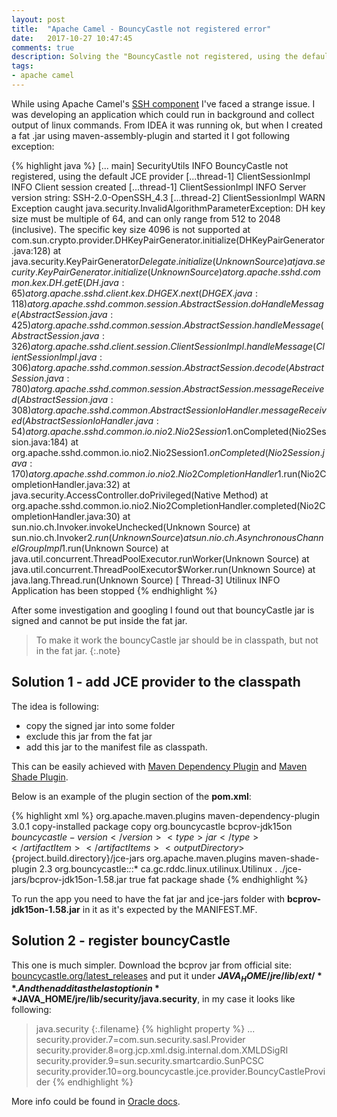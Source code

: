 ```yaml
---
layout: post
title:  "Apache Camel - BouncyCastle not registered error"
date:   2017-10-27 10:47:45
comments: true
description: Solving the "BouncyCastle not registered, using the default JCE provider" problem which appeared using the Apache Camel's SSH component.
tags:
- apache camel
---
```


While using Apache Camel's [SSH component](http://camel.apache.org/ssh.html) I've faced a strange issue. I was developing an application which could run in background and collect output of linux commands. From IDEA it was running ok, but when I created a fat .jar using maven-assembly-plugin and started it I got following exception:

{% highlight java %}
[...    main] SecurityUtils      INFO  BouncyCastle not registered, using the default JCE provider
[...thread-1] ClientSessionImpl  INFO  Client session created
[...thread-1] ClientSessionImpl  INFO  Server version string: SSH-2.0-OpenSSH_4.3
[...thread-2] ClientSessionImpl  WARN  Exception caught
java.security.InvalidAlgorithmParameterException: DH key size must be multiple of 64, and can only range from 512 to 2048 (inclusive).
The specific key size 4096 is not supported
  at com.sun.crypto.provider.DHKeyPairGenerator.initialize(DHKeyPairGenerator.java:128)
  at java.security.KeyPairGenerator$Delegate.initialize(Unknown Source)
  at java.security.KeyPairGenerator.initialize(Unknown Source)
  at org.apache.sshd.common.kex.DH.getE(DH.java:65)
  at org.apache.sshd.client.kex.DHGEX.next(DHGEX.java:118)
  at org.apache.sshd.common.session.AbstractSession.doHandleMessage(AbstractSession.java:425)
  at org.apache.sshd.common.session.AbstractSession.handleMessage(AbstractSession.java:326)
  at org.apache.sshd.client.session.ClientSessionImpl.handleMessage(ClientSessionImpl.java:306)
  at org.apache.sshd.common.session.AbstractSession.decode(AbstractSession.java:780)
  at org.apache.sshd.common.session.AbstractSession.messageReceived(AbstractSession.java:308)
  at org.apache.sshd.common.AbstractSessionIoHandler.messageReceived(AbstractSessionIoHandler.java:54)
  at org.apache.sshd.common.io.nio2.Nio2Session$1.onCompleted(Nio2Session.java:184)
  at org.apache.sshd.common.io.nio2.Nio2Session$1.onCompleted(Nio2Session.java:170)
  at org.apache.sshd.common.io.nio2.Nio2CompletionHandler$1.run(Nio2CompletionHandler.java:32)
  at java.security.AccessController.doPrivileged(Native Method)
  at org.apache.sshd.common.io.nio2.Nio2CompletionHandler.completed(Nio2CompletionHandler.java:30)
  at sun.nio.ch.Invoker.invokeUnchecked(Unknown Source)
  at sun.nio.ch.Invoker$2.run(Unknown Source)
  at sun.nio.ch.AsynchronousChannelGroupImpl$1.run(Unknown Source)
  at java.util.concurrent.ThreadPoolExecutor.runWorker(Unknown Source)
  at java.util.concurrent.ThreadPoolExecutor$Worker.run(Unknown Source)
  at java.lang.Thread.run(Unknown Source)
[                      Thread-3] Utilinux           INFO  Application has been stopped
{% endhighlight %}

After some investigation and googling I found out that bouncyCastle jar is signed and cannot be put inside the fat jar.

>To make it work the bouncyCastle jar should be in classpath, but not in the fat jar.
{:.note}

## Solution 1 - add JCE provider to the classpath

The idea is following:

 - copy the signed jar into some folder
 - exclude this jar from the fat jar
 - add this jar to the manifest file as classpath.

This can be easily achieved with [Maven Dependency Plugin](https://maven.apache.org/components/plugins/maven-dependency-plugin/) and [Maven Shade Plugin](https://maven.apache.org/plugins/maven-shade-plugin/).

Below is an example of the plugin section of the **pom.xml**:

{% highlight xml %}
<plugin>
    <groupId>org.apache.maven.plugins</groupId>
    <artifactId>maven-dependency-plugin</artifactId>
    <version>3.0.1</version>
    <executions>
        <execution>
            <id>copy-installed</id>
            <phase>package</phase>
            <goals>
                <goal>copy</goal>
            </goals>
            <configuration>
                <artifactItems>
                    <artifactItem>
                        <groupId>org.bouncycastle</groupId>
                        <artifactId>bcprov-jdk15on</artifactId>
                        <version>${bouncycastle-version}</version>
                        <type>jar</type>
                    </artifactItem>
                </artifactItems>
                <outputDirectory>${project.build.directory}/jce-jars</outputDirectory>
            </configuration>
        </execution>
    </executions>
</plugin>
<plugin>
    <groupId>org.apache.maven.plugins</groupId>
    <artifactId>maven-shade-plugin</artifactId>
    <version>2.3</version>
    <configuration>
        <artifactSet>
            <excludes>
                <exclude>org.bouncycastle:*:*:*</exclude>
            </excludes>
        </artifactSet>
        <transformers>
            <transformer
                    implementation="org.apache.maven.plugins.shade.resource.ManifestResourceTransformer">
                <manifestEntries>
                    <Main-Class>ca.gc.rddc.linux.utilinux.Utilinux</Main-Class>
                    <Class-Path>. ./jce-jars/bcprov-jdk15on-1.58.jar</Class-Path>
                </manifestEntries>
            </transformer>
        </transformers>
        <shadedArtifactAttached>true</shadedArtifactAttached>
        <shadedClassifierName>fat</shadedClassifierName>
    </configuration>
    <executions>
        <execution>
            <phase>package</phase>
            <goals>
                <goal>shade</goal>
            </goals>
        </execution>
    </executions>
</plugin>
{% endhighlight %}

To run the app you need to have the fat jar and jce-jars folder with **bcprov-jdk15on-1.58.jar** in it as it's expected by the MANIFEST.MF.

## Solution 2 - register bouncyCastle

This one is much simpler. Download the bcprov jar from official site: [bouncycastle.org/latest_releases](https://www.bouncycastle.org/latest_releases.html) and put it under **$JAVA_HOME/jre/lib/ext/**. And then add it as the last option in **$JAVA_HOME/jre/lib/security/java.security**, in my case it looks like following:

>java.security
{:.filename}
{% highlight property %}
...
security.provider.7=com.sun.security.sasl.Provider
security.provider.8=org.jcp.xml.dsig.internal.dom.XMLDSigRI
security.provider.9=sun.security.smartcardio.SunPCSC
security.provider.10=org.bouncycastle.jce.provider.BouncyCastleProvider
{% endhighlight %}

More info could be found in [Oracle docs](https://docs.oracle.com/cd/E19830-01/819-4712/ablsc/index.html).
